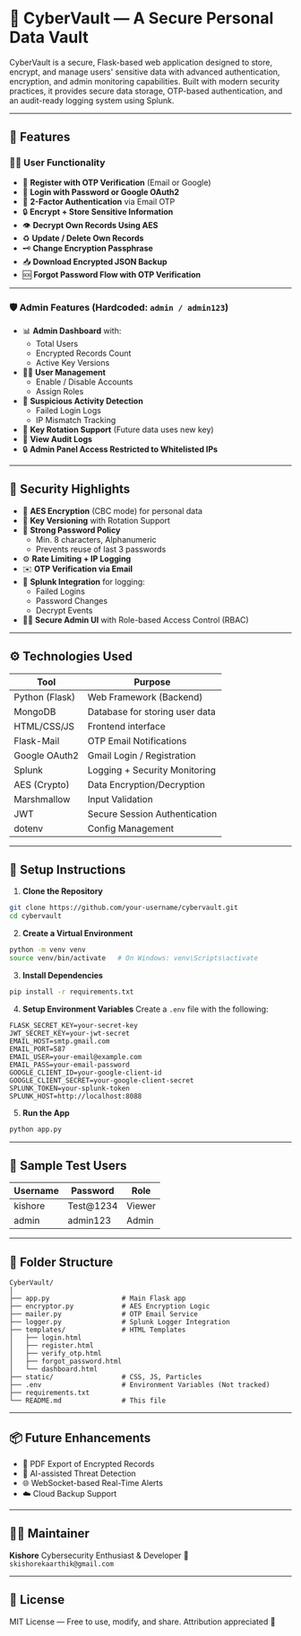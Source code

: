 # 🔐 CyberVault — A Secure Personal Data Vault

CyberVault is a secure, Flask-based web application designed to store, encrypt, and manage users' sensitive data with advanced authentication, encryption, and admin monitoring capabilities. Built with modern security practices, it provides secure data storage, OTP-based authentication, and an audit-ready logging system using Splunk.

---

## 🚀 Features

### 🧑‍💼 User Functionality
- 🔐 **Register with OTP Verification** (Email or Google)
- 🔑 **Login with Password or Google OAuth2**
- 🧾 **2-Factor Authentication** via Email OTP
- 🔒 **Encrypt + Store Sensitive Information**
- 👁️ **Decrypt Own Records Using AES**
- ♻️ **Update / Delete Own Records**
- 🗝️ **Change Encryption Passphrase**
- 📥 **Download Encrypted JSON Backup**
- 🆘 **Forgot Password Flow with OTP Verification**

---

### 🛡️ Admin Features (Hardcoded: `admin / admin123`)
- 📊 **Admin Dashboard** with:
  - Total Users
  - Encrypted Records Count
  - Active Key Versions
- 🧑‍💼 **User Management**
  - Enable / Disable Accounts
  - Assign Roles
- 🧠 **Suspicious Activity Detection**
  - Failed Login Logs
  - IP Mismatch Tracking
- 🔑 **Key Rotation Support** (Future data uses new key)
- 📜 **View Audit Logs**
- 🔒 **Admin Panel Access Restricted to Whitelisted IPs**

---

## 🔐 Security Highlights

- 🔑 **AES Encryption** (CBC mode) for personal data
- 🔁 **Key Versioning** with Rotation Support
- 🧠 **Strong Password Policy**
  - Min. 8 characters, Alphanumeric
  - Prevents reuse of last 3 passwords
- ⚙️ **Rate Limiting + IP Logging**
- ✉️ **OTP Verification via Email**
- 📡 **Splunk Integration** for logging:
  - Failed Logins
  - Password Changes
  - Decrypt Events
- 🕵️‍♂️ **Secure Admin UI** with Role-based Access Control (RBAC)

---

## ⚙️ Technologies Used

| Tool          | Purpose                          |
|---------------|----------------------------------|
| Python (Flask)| Web Framework (Backend)          |
| MongoDB       | Database for storing user data   |
| HTML/CSS/JS   | Frontend interface               |
| Flask-Mail    | OTP Email Notifications          |
| Google OAuth2 | Gmail Login / Registration       |
| Splunk        | Logging + Security Monitoring    |
| AES (Crypto)  | Data Encryption/Decryption       |
| Marshmallow   | Input Validation                 |
| JWT           | Secure Session Authentication    |
| dotenv        | Config Management                |

---

## 🧪 Setup Instructions

1. **Clone the Repository**
```bash
git clone https://github.com/your-username/cybervault.git
cd cybervault
````

2. **Create a Virtual Environment**

```bash
python -m venv venv
source venv/bin/activate   # On Windows: venv\Scripts\activate
```

3. **Install Dependencies**

```bash
pip install -r requirements.txt
```

4. **Setup Environment Variables**
   Create a `.env` file with the following:

```env
FLASK_SECRET_KEY=your-secret-key
JWT_SECRET_KEY=your-jwt-secret
EMAIL_HOST=smtp.gmail.com
EMAIL_PORT=587
EMAIL_USER=your-email@example.com
EMAIL_PASS=your-email-password
GOOGLE_CLIENT_ID=your-google-client-id
GOOGLE_CLIENT_SECRET=your-google-client-secret
SPLUNK_TOKEN=your-splunk-token
SPLUNK_HOST=http://localhost:8088
```

5. **Run the App**

```bash
python app.py
```

---

## 🧪 Sample Test Users

| Username | Password   | Role   |
| -------- | ---------- | ------ |
| kishore  | Test\@1234 | Viewer |
| admin    | admin123   | Admin  |

---

## 📁 Folder Structure

```
CyberVault/
│
├── app.py                  # Main Flask app
├── encryptor.py            # AES Encryption Logic
├── mailer.py               # OTP Email Service
├── logger.py               # Splunk Logger Integration
├── templates/              # HTML Templates
│   ├── login.html
│   ├── register.html
│   ├── verify_otp.html
│   ├── forgot_password.html
│   └── dashboard.html
├── static/                 # CSS, JS, Particles
├── .env                    # Environment Variables (Not tracked)
├── requirements.txt
└── README.md               # This file
```

---

## 📦 Future Enhancements

* 📄 PDF Export of Encrypted Records
* 🧠 AI-assisted Threat Detection
* 🌐 WebSocket-based Real-Time Alerts
* ☁️ Cloud Backup Support

---

## 👨‍💻 Maintainer

**Kishore**
Cybersecurity Enthusiast & Developer
📧 `skishorekaarthik@gmail.com`

---

## 📜 License

MIT License — Free to use, modify, and share.
Attribution appreciated 🙌
